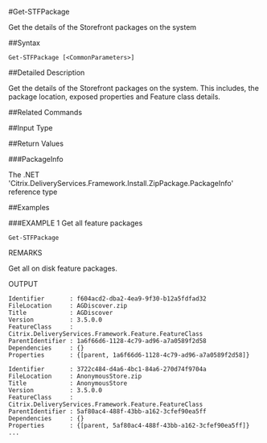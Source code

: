 #Get-STFPackage
Get the details of the Storefront packages on the system
##Syntax
```Get-STFPackage [<CommonParameters>]
```
##Detailed Description
Get the details of the Storefront packages on the system. This includes, the package location, exposed properties and Feature class details.
##Related Commands
##Input Type
##Return Values
###PackageInfo
The .NET 'Citrix.DeliveryServices.Framework.Install.ZipPackage.PackageInfo' reference type
##Examples
###EXAMPLE 1 Get all feature packages
```Get-STFPackage
```
REMARKS
Get all on disk feature packages.
OUTPUT
```Identifier       : f604acd2-dba2-4ea9-9f30-b12a5fdfad32
FileLocation     : AGDiscover.zip
Title            : AGDiscover
Version          : 3.5.0.0
FeatureClass     : Citrix.DeliveryServices.Framework.Feature.FeatureClass
ParentIdentifier : 1a6f66d6-1128-4c79-ad96-a7a0589f2d58
Dependencies     : {}
Properties       : {[parent, 1a6f66d6-1128-4c79-ad96-a7a0589f2d58]}

Identifier       : 3722c484-d4a6-4bc1-84a6-270d74f9704a
FileLocation     : AnonymousStore.zip
Title            : AnonymousStore
Version          : 3.5.0.0
FeatureClass     : Citrix.DeliveryServices.Framework.Feature.FeatureClass
ParentIdentifier : 5af80ac4-488f-43bb-a162-3cfef90ea5ff
Dependencies     : {}
Properties       : {[parent, 5af80ac4-488f-43bb-a162-3cfef90ea5ff]}
...
```
